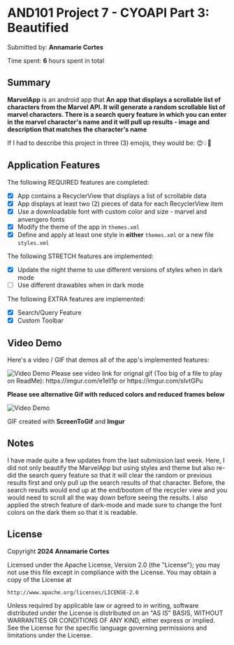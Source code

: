 # AND101 Project 7 - CYOAPI Part 3: Beautified

Submitted by: **Annamarie Cortes**

Time spent: **6** hours spent in total

## Summary

**MarvelApp** is an android app that **An app that displays a scrollable list of characters from the Marvel API. It will generate a random scrollable list of marvel characters. There is a search query feature in which you can enter in the marvel character's name and it will pull up results - image and description that matches the character's name**

If I had to describe this project in three (3) emojis, they would be: 😊💡🚀

## Application Features

The following REQUIRED features are completed:

- [x] App contains a RecyclerView that displays a list of scrollable data
- [x] App displays at least two (2) pieces of data for each RecyclerView item
- [x] Use a downloadable font with custom color and size - marvel and anvengero fonts
- [x] Modify the theme of the app in `themes.xml`
- [x] Define and apply at least one style in **either** `themes.xml` or a new file `styles.xml`

The following STRETCH features are implemented:

- [x] Update the night theme to use different versions of styles when in dark mode
- [ ] Use different drawables when in dark mode

The following EXTRA features are implemented:

- [x] Search/Query Feature
- [x] Custom Toolbar

## Video Demo

Here's a video / GIF that demos all of the app's implemented features:

<img src= 'https://i.imgur.com/sIvtGPu.gif' title='Video Demo' width='' alt='Video Demo' />
Please see video link for orignal gif (Too big of a file to play on ReadMe): https://imgur.com/e1ell1p or https://imgur.com/sIvtGPu

**Please see alternative Gif with reduced colors and reduced frames below**


<img src= 'https://i.imgur.com/9OoedGN.gif' title='Video Demo' width='' alt='Video Demo' />

GIF created with **ScreenToGif** and **Imgur**


## Notes

I have made quite a few updates from the last submission last week. Here, I did not only beautify the MarvelApp but using styles and theme but also re-did the search query feature so that it will clear the random or previous results first and only pull up the search results of that character. Before, the search results would end up at the end/bootom of the recycler view and you would need to scroll all the way down before seeing the results. I also applied the strech feature of dark-mode and made sure to change the font colors on the dark them so that it is readable.

## License

Copyright **2024** **Annamarie Cortes**

Licensed under the Apache License, Version 2.0 (the "License");
you may not use this file except in compliance with the License.
You may obtain a copy of the License at

    http://www.apache.org/licenses/LICENSE-2.0

Unless required by applicable law or agreed to in writing, software
distributed under the License is distributed on an "AS IS" BASIS,
WITHOUT WARRANTIES OR CONDITIONS OF ANY KIND, either express or implied.
See the License for the specific language governing permissions and
limitations under the License.
